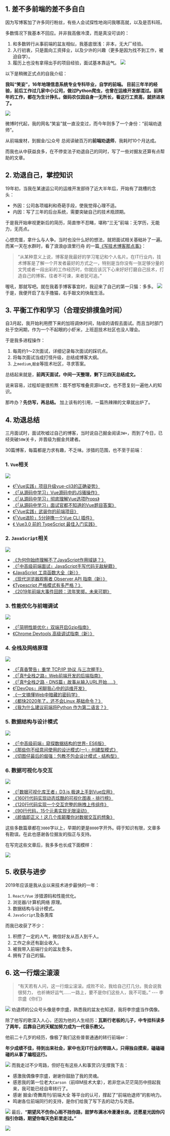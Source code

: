 ## 1. 差不多前端的差不多自白
因为写博客加了许多同行粉丝，有些人会试探性地询问我哪高就，以及是否科班。

多数情况下我基本不回应。并非我高傲冷漠，而是真没可谈的：

1. 和多数转行从事前端的盆友相似，我基底很浅：非本，无大厂经验。
2. 入行初衷，只是面向工资择业，以及少许的兴趣（更多是因为找不到工作，被迫自学）。
3. 履历上也没有拿得出手的项目经验，面试基本靠运气。
![](https://tva1.sinaimg.cn/large/006tNbRwly1gabsy2kahzj308c08ctaq.jpg)

以下是稍微正式点的自我介绍：

**我叫“笑妄”，16年地理信息系统专业专科毕业，自学的前端。
目前三年半的经验，前后工作过几家中小公司，做过Python爬虫，也曾在运维开发部混过。前两年的工作，都在为生计挣扎，做码农仅因自身一无所长，看这行工资高，就挤进来了。**

![](https://tva1.sinaimg.cn/large/006tNbRwly1gabsy0naj1j30v90qgk55.jpg)

微博时代起，我的网名“笑妄”就一直没变过，而今年则多了一个身份：“前端劝退师”。

从前端废材，到掘金/公众号 总阅读破百万的**前端劝退师**，我耗时10个月达成。


而我也从中获益良多，在不停变法子劝退自己的同时，写了一些对掘友还算有点帮助的文章。

## 2. 劝退自己，掌控知识

19年初，当我在某速运公司的运维开发部待了近大半年后，开始有了跳槽的念头：

* 外因：公司各项福利和奇葩手段，使我觉得心理不适。
* 内因：写了三年的后台系统，需要突破自己的技术瓶颈期。

于是我开始审视更新后的简历，简直惨不忍睹，堪称“三无”前端：无学历，无能力，无亮点。

心想完蛋，拿什么与人争。当时也没什么好的想法，就把面试相关基础补了一遍。而某一天在水群时，看了浪浪@浪里行舟 的一篇[《写技术博客那点事》](https://blog.csdn.net/howgod/article/details/87465187)：
> “从某种意义上说，博客是我最好的学习笔记和个人名片。在IT行业内，技术博客是了解一个开发者最好的方式之一，特别是当你没有一张足够分量的文凭或者一段出彩的工作经历时，你就应该沉下心来好好打磨自己技术，打造自己的博客。往者不可谏，来者犹可追。”

喔吼，那就写吧。就在我着手博客事宜时，我迎来了自己的第一只猫：多多。
![](https://tva1.sinaimg.cn/large/006tNbRwly1gabsxyxfwpg30bo08ee82.gif)
于是，我便开启了左手撸猫，右手敲文的快哉生活。

## 3. 平衡工作和学习（合理安排摸鱼时间）

自3月起，我开始利用攒下来的加班调休时间，陆续的请假去面试。而且当时部门处于空闲期，作为一个不起眼的小虾米，上班逛技术社区也没人理会。

于是我多进程操作：
1. 每周约1～2次面试，详细记录每次面试的踩坑点。
2. 将每次面试当成打怪升级，总结成博客大纲。
3. 上`medium`,`掘金`等技术社区，寻求答案。

总结起来就是，**前两天面试，中间一天整理，剩下三四天总结成文。**

说来容易，过程却是很煎熬：既不想写堆叠资源list文，也不愿复刻一遍他人的知识。

那咋办？**先仿写，再总结。** 加上该有的引用，一篇热辣辣的文章就出炉了。

## 4. 劝退总结

三月面试时，面试吹嘘过自己的博客，当时说自己掘金阅读`3W+`，而到了今日，已经突破`50W`关卡，并晋级为掘金共建者。

30篇博客，每篇都是力求有趣，不乏味。涉猎的范围，也不至于前端：

### 1. `Vue`相关

![](https://tva1.sinaimg.cn/large/006tNbRwly1gabsxwyb15j30zk0k0qua.jpg)
* [《「Vue实践」项目升级vue-cli3的正确姿势》](https://juejin.im/post/5c4a83e36fb9a049b13e91ba)
* [《「从源码中学习」Vue源码中的JS骚操作》](https://juejin.im/post/5c73554cf265da2de33f2a32)
* [《「从源码中学习」彻底理解Vue选项Props》](https://juejin.im/post/5c88e669f265da2d8f47792a)
* [《「从源码中学习」面试官都不知道的Vue题目答案》](https://juejin.im/post/5c959f74f265da610c068fa8)
* [《「Vue实践」武装你的前端项目》](https://juejin.im/post/5cab64ce5188251b19486041)
* [《「Vue进阶」5分钟撸一个Vue CLI 插件》](https://juejin.im/post/5cb59c4bf265da03a743e979)
* [《 Vue3.0 前的 TypeScript 最佳入门实践》](https://juejin.im/post/5d0259f2518825405d15ae62)

### 2. `JavaScript`相关

![](https://tva1.sinaimg.cn/large/006tNbRwly1gabsxvjwihj30m808cach.jpg)
* [《为何你始终理解不了JavaScript作用域链？》](https://juejin.im/post/5c8efeb1e51d45614372addd)
* [《「中高级前端面试」JavaScript手写代码无敌秘籍》](https://juejin.im/post/5c9c3989e51d454e3a3902b6)
* [《JavaScript 工具函数大全（新）》](https://juejin.im/post/5da1a04ae51d45783d6122bf)
* [《现代浏览器观察者 Observer API 指南（新）》](https://juejin.im/post/5db10695e51d452a091fde90)
* [《Typescript 严格模式有多严格？》](https://juejin.im/post/5dba8981e51d452a1a580f9d)
* [《2019年前端大事件回顾：流年笑掷，未来可期》](https://juejin.im/post/5def782ce51d4558181d27ce)

### 3. 性能优化与前端调试

![](https://tva1.sinaimg.cn/large/006tNbRwly1gabsxrthndj30zk0iqdp2.jpg)
* [《「简明性能优化」双端开启Gzip指南》](https://juejin.im/post/5cb7ee0e51882532fe3440ea)
* [《Chrome Devtools 高级调试指南（新）》](https://juejin.im/post/5d9eea84e51d4577eb5d8510)

### 4. 全栈及网络原理

![](https://tva1.sinaimg.cn/large/006tNbRwly1gabsxpywrnj30tp0qotw5.jpg)
* [《「真香警告」重学 TCP/IP 协议 与三次握手》](https://juejin.im/post/5ca95ed46fb9a05e3d0a8533)
* [《「真®全栈之路」Web前端开发的后端指南》](https://juejin.im/post/5cc02aacf265da039e1ff3fa)
* [《「真®全栈之路 - DNS篇」故事从输入URL开始.....》](https://juejin.im/post/5ceebb7251882507266414b7)
* [《「DevOps」闲聊我心中的运维开发》](https://juejin.im/post/5cf29a6ae51d45778f076cd2)
* [《一文搞懂Web中暗藏的密码学》](https://juejin.im/post/5dc8e4efe51d45502e03f2f6)
* [《都快2020年了，还不会Linux 基础命令？》](https://juejin.im/post/5dd292ef518825638b753975)
* [《我为什么建议前端将Python 作为第二语言？》](https://juejin.im/post/5ddb3cb7f265da7ddc67733a)

### 5. 数据结构与设计模式

![](https://tva1.sinaimg.cn/large/006tNbRwly1gabsxofyt2j30zk0hqww4.jpg)
* [《「中高级前端」窥探数据结构的世界- ES6版》](https://juejin.im/post/5cd1ab3df265da03587c142a)
* [《那些你不经意间使用的设计模式(一) - 创建型模式》](https://juejin.im/post/5d35d8c4518825360f16198e)
* [《切图仔最后的倔强：包教不包会设计模式 - 结构型》](https://juejin.im/post/5d47abad5188250586752a26)

### 6. 数据可视化与交互
![](https://tva1.sinaimg.cn/large/006tNbRwly1gabsxn4xa1g30xk0bkwn1.gif)

* [《「数据可视化库王者」D3.js 极速上手到Vue应用》](https://juejin.im/post/5d1e074af265da1bca51f8ec)
* [《160行代码实现动态炫酷的可视化图表 - 排行榜》](https://juejin.im/post/5d565015f265da03eb13c575)
* [《120行代码实现一个交互完整的拖拽上传组件》](https://juejin.im/post/5d674313e51d4561c94b1000)
* [《90行代码，15个元素实现无限滚动》](https://juejin.im/post/5d7f80796fb9a06b24434d4e)
* [《颜值即正义！这几个库颠覆你对数据交互的想象》](https://juejin.im/post/5de53fa15188256ed6123a1d)

这些多数篇章都在`3000`字以上，早期的更是`8000`字开外。碍于知识有限，文章多有勘误。在此也感谢各位掘友的指正与支持。

在写完这些文章后，我多多也长成下面模样：

![](https://tva1.sinaimg.cn/large/006tNbRwly1gabsxlnwk7g30af05unpd.gif)

## 5. 收获与进步

2019年应该是我从业以来技术进步最快的一年：
1. `React/Vue` 涉猎源码和性能优化。
2. 浏览器/计算机网络 原理。
3. 数据结构与设计模式。
4. `JavaScript`及各类库

而我已收获了不少：
1. 积攒了一定的人气，微信好友从百人到千人。
2. 工作之余还有副业收入。
3. 被我带入前端行业的盆友愈多。
4. 拥有了自己的猫。

## 6. 这一行烟尘滚滚

> “有天若有人问，这一行烟尘滚滚。成败不论，我给自己打几分。我会说我很努力，
> 也祈祷好运气......一路上，要不是你们这些人，我不可能。” --- 李宗盛《你们》

![](https://tva1.sinaimg.cn/large/006tNbRwly1gabsxjshs2j30gm08itcg.jpg)
劝退师的公众号头像是李宗盛，熟悉我的盆友也知道，我将李宗盛当作偶像。

除了他写的歌深入人心，还因为他的人生经历：**瓦斯行老板的儿子，中专挂科读多了两年，后靠自己的天赋加努力成为一代音乐教父。**

他前二十几岁的经历，像极了我们这些普普通通的转行前端er：

**年少成绩不佳，待到出来社会，家中也无IT行业的带路人，只得独自摸索，磕磕碰碰的从事了编程这行。**

![](https://tva1.sinaimg.cn/large/006tNbRwly1gabsxhhlf3j30v809wq5z.jpg)
而我走过不少弯路，但好在有这些人和事赏识/支撑我下去：

* 感激我偶像李宗盛，谢谢你鼓励了我的灵魂。
* 感恩我的第一位老大`Carson`（前IBM技术大拿），若非您从茫茫简历中捞起我来，我可能已经自卑转行了。
* 感谢 掘金/奇舞周刊/前端大全 等平台的认可，撑起了“前端劝退师”的影响力。
* 鸣谢各位前端同行的支持，是你们给我了写下去的动力与灵感。

![](https://tva1.sinaimg.cn/large/006tNbRwly1gabsxezbopj30rs1127wj.jpg)
最后，**“期望风不伤你心雨不挡你路，甜梦布满冰冷漫漫长夜。还愿星光因你闪指引你路，期望你每天色彩里走过。”**



![](https://tva1.sinaimg.cn/large/006tNbRwly1gabsxdtav8j30ga08oq5z.jpg)


